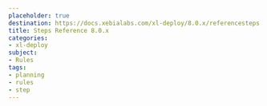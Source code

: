 ```yaml
---
placeholder: true
destination: https://docs.xebialabs.com/xl-deploy/8.0.x/referencesteps.html
title: Steps Reference 8.0.x
categories:
- xl-deploy
subject:
- Rules
tags:
- planning
- rules
- step
---
```

